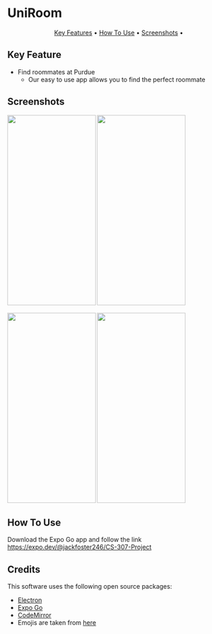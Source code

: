 # UniRoom

<p align="center">
  <a href="#key-feature">Key Features</a> •
  <a href="#how-to-use">How To Use</a> •
  <a href="#screenshots">Screenshots</a> •

</p>



## Key Feature


* Find roommates at Purdue
  - Our easy to use app allows you to find the perfect roommate

## Screenshots
<p>
  <img src="https://user-images.githubusercontent.com/17282599/141206243-6e32a03a-825a-4fb2-ac3c-a3ee65ad4892.png" width="199.5" height="430">
  <img src="https://user-images.githubusercontent.com/17282599/141206995-2ca96db4-86cd-492f-9d5f-9d947506d1c2.png" width="199.5" height="430">
</p>
<p>
  <img src="https://user-images.githubusercontent.com/17282599/141207005-5968b39e-7727-47a3-8897-b1248584a837.png" width="199.5" height="430">
  <img src="https://user-images.githubusercontent.com/17282599/141207014-3471828e-e8ad-47f1-acf2-2c57662fae4c.png" width="199.5" height="430">
</p>

## How To Use

Download the Expo Go app and follow the link
https://expo.dev/@jackfoster246/CS-307-Project


## Credits

This software uses the following open source packages:

- [Electron](http://electron.atom.io/)
- [Expo Go](https://expo.dev/client)
- [CodeMirror](http://codemirror.net/)
- Emojis are taken from [here](https://github.com/arvida/emoji-cheat-sheet.com)
